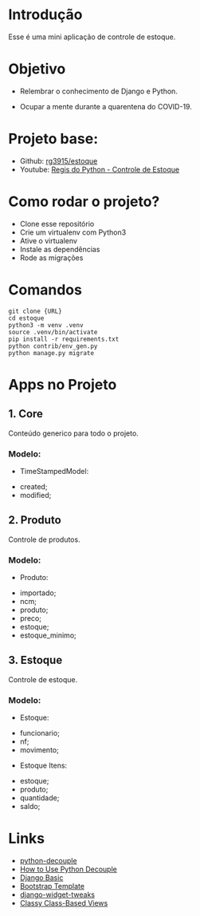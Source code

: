 # Introdução

Esse é uma mini aplicação de controle de estoque.

# Objetivo

* Relembrar o conhecimento de Django e Python.

* Ocupar a mente durante a quarentena do COVID-19.

# Projeto base:

* Github: [rg3915/estoque](https://github.com/rg3915/estoque)
* Youtube: [Regis do Python - Controle de Estoque](https://www.youtube.com/playlist?list=PLsGCdfxkV9uqj9DwI6Y72JyvXeA-9mAjc)

# Como rodar o projeto?

* Clone esse repositório
* Crie um virtualenv com Python3
* Ative o virtualenv
* Instale as dependências
* Rode as migrações

# Comandos

```
git clone {URL}
cd estoque
python3 -m venv .venv
source .venv/bin/activate
pip install -r requirements.txt
python contrib/env_gen.py
python manage.py migrate
```

# Apps no Projeto

## 1. Core

Conteúdo generico para todo o projeto.

### Modelo:

* TimeStampedModel:

- created;
- modified;

## 2. Produto

Controle de produtos.

### Modelo:

* Produto:

- importado;
- ncm;
- produto;
- preco;
- estoque;
- estoque_minimo;

## 3. Estoque

Controle de estoque.

### Modelo:

* Estoque:

- funcionario;
- nf;
- movimento;

* Estoque Itens:

- estoque;
- produto;
- quantidade;
- saldo;

# Links

* [python-decouple](https://github.com/henriquebastos/python-decouple)
* [How to Use Python Decouple](https://simpleisbetterthancomplex.com/2015/11/26/package-of-the-week-python-decouple.html)
* [Django Basic](https://github.com/rg3915/tutoriais/tree/master/django-basic)
* [Bootstrap Template](https://getbootstrap.com/docs/4.0/getting-started/introduction/#starter-template)
* [django-widget-tweaks](https://github.com/jazzband/django-widget-tweaks)
* [Classy Class-Based Views](https://ccbv.co.uk/)
